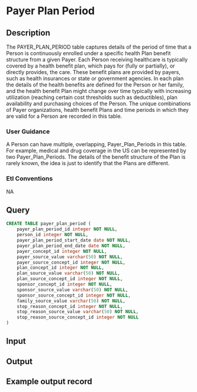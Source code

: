 <!---->

# Payer Plan Period

## Description
The PAYER_PLAN_PERIOD table captures details of the period of time that a Person is continuously enrolled under a specific health Plan benefit structure from a given Payer. Each Person receiving healthcare is typically covered by a health benefit plan, which pays for (fully or partially), or directly provides, the care. These benefit plans are provided by payers, such as health insurances or state or government agencies. In each plan the details of the health benefits are defined for the Person or her family, and the health benefit Plan might change over time typically with increasing utilization (reaching certain cost thresholds such as deductibles), plan availability and purchasing choices of the Person. The unique combinations of Payer organizations, health benefit Plans and time periods in which they are valid for a Person are recorded in this table.

### User Guidance
A Person can have multiple, overlapping, Payer_Plan_Periods in this table. For example, medical and drug coverage in the US can be represented by two Payer_Plan_Periods. The details of the benefit structure of the Plan is rarely known, the idea is just to identify that the Plans are different.

### Etl Conventions
NA

## Query
```sql
CREATE TABLE payer_plan_period (
	payer_plan_period_id integer NOT NULL,
	person_id integer NOT NULL,
	payer_plan_period_start_date date NOT NULL,
	payer_plan_period_end_date date NOT NULL,
	payer_concept_id integer NOT NULL,
	payer_source_value varchar(50) NOT NULL,
	payer_source_concept_id integer NOT NULL,
	plan_concept_id integer NOT NULL,
	plan_source_value varchar(50) NOT NULL,
	plan_source_concept_id integer NOT NULL,
	sponsor_concept_id integer NOT NULL,
	sponsor_source_value varchar(50) NOT NULL,
	sponsor_source_concept_id integer NOT NULL,
	family_source_value varchar(50) NOT NULL,
	stop_reason_concept_id integer NOT NULL,
	stop_reason_source_value varchar(50) NOT NULL,
	stop_reason_source_concept_id integer NOT NULL
)
```

## Input


## Output


## Example output record


